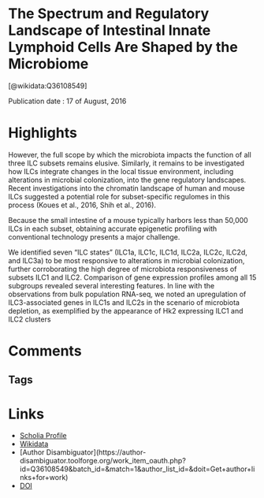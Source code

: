 
The Spectrum and Regulatory Landscape of Intestinal Innate Lymphoid Cells Are Shaped by the Microbiome
======================================================================================================
  
  [@wikidata:Q36108549]  
  
Publication date : 17 of August, 2016  

# Highlights

However, the full scope by which the microbiota impacts the function of all three ILC subsets remains elusive. Similarly, it remains to be investigated how ILCs integrate changes in the local tissue environment, including alterations in microbial colonization, into the gene regulatory landscapes. Recent investigations into the chromatin landscape of human and mouse ILCs suggested a potential role for subset-specific regulomes in this process (Koues et al., 2016, Shih et al., 2016).

 Because the small intestine of a mouse typically harbors less than 50,000 ILCs in each subset, obtaining accurate epigenetic profiling with conventional technology presents a major challenge. 


  We identified seven “ILC states” (ILC1a, ILC1c, ILC1d, ILC2a, ILC2c, ILC2d, and ILC3a) to be most responsive to alterations in microbial colonization, further corroborating the high degree of microbiota responsiveness of subsets ILC1 and ILC2. Comparison of gene expression profiles among all 15 subgroups revealed several interesting features. In line with the observations from bulk population RNA-seq, we noted an upregulation of ILC3-associated genes in ILC1s and ILC2s in the scenario of microbiota depletion, as exemplified by the appearance of Hk2 expressing ILC1 and ILC2 clusters
# Comments

## Tags

# Links
  
 * [Scholia Profile](https://scholia.toolforge.org/work/Q36108549)  
 * [Wikidata](https://www.wikidata.org/wiki/Q36108549)  
 * [Author Disambiguator](https://author-
disambiguator.toolforge.org/work_item_oauth.php?id=Q36108549&batch_id=&match=1&author_list_id=&doit=Get+author+links+for+work)  
 * [DOI](https://doi.org/10.1016/J.CELL.2016.07.043)  
